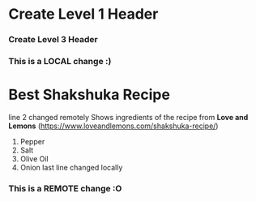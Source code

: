 # Create Level 1 Header
### Create Level 3 Header
### This is a LOCAL change :)
# Best Shakshuka Recipe
line 2 changed remotely
Shows ingredients of the recipe from **Love and Lemons** (https://www.loveandlemons.com/shakshuka-recipe/)
1. Pepper
2. Salt
3. Olive Oil
4. Onion
last line changed locally
### This is a REMOTE change :O
